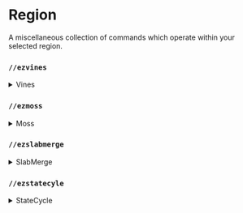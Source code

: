 # Region

A miscellaneous collection of commands which operate within your selected region.

### `//ezvines`

<details>

<summary>Vines</summary>

**`//ezvines <mask> <pattern> [percentage] [min_length] [max_length]`**

**`Alias: //vines`**

* **Mask**: Specifies the mask matching blocks to hang "vines" from.&#x20;
* **Pattern**: Determines the pattern of blocks to place.&#x20;
* **Percentage** (Default: 10%): Sets the percentage of blocks to hang vines from.&#x20;
* **Min Length** (Default: 2): Specifies the minimum vine length.&#x20;
* **Max Length** (Default: 5): Defines the maximum vine length.

<img src="../.gitbook/assets/ezvines_mask.gif" alt="" data-size="original"> **`<mask>`**

<img src="../.gitbook/assets/ezvines_percentage.gif" alt="" data-size="original"> **`[percentage]`**

<img src="../.gitbook/assets/ezvines_length.gif" alt="" data-size="original"> **`[min_length] [max_length]`**

</details>

### `//ezmoss`

<details>

<summary>Moss</summary>

**`//ezmoss <pattern> [amount] [smooth_radii] [smooth_iterations]`**

**`Alias: //moss`**

* **Pattern**: Determines the block pattern to use for the moss.&#x20;
* **Amount** (Default: 2.0): Specifies the amount of moss to place. Decimal values are allowed, and values are somewhat arbitrary.&#x20;
* **Smooth Radii** (Default: 1): Sets the smoothing radii for the moss placement. Can be one radius or three comma-separated radii, in the order of East/West, Up/Down, North/South.&#x20;
* **Smooth Iterations** (Default: 5): Defines the number of smoothing iterations to apply.

<img src="../.gitbook/assets/ezmoss_amount.gif" alt="" data-size="original"> **`[amount]`**

<img src="../.gitbook/assets/ezmoss_radius.gif" alt="" data-size="original"> **`[smooth_radii]`**

<img src="../.gitbook/assets/ezmoss_radii.gif" alt="" data-size="original"> **`[smooth_radii]`**

<img src="../.gitbook/assets/ezmoss_iterations.gif" alt="" data-size="original"> **`[smooth_iterations]`**

</details>

### `//ezslabmerge`

<details>

<summary>SlabMerge</summary>

**`//ezslabmerge <mask> [-b] [-t]`**

**`Alias: //slabmerge`**

* **Mask**: Specifies the mask to select which blocks to affect within the region.&#x20;
* **-b**: When used, will also convert bottom slabs to full blocks.&#x20;
* **-t**: When used, will also convert top slabs to full blocks.&#x20;

</details>

### `//ezstatecyle`

<details>

<summary>StateCycle</summary>

**`//ezstatecycle <mask> <state>`**

**`Alias: //statecycle`**

* **Mask**: Specifies the mask to select which blocks to affect within the region.&#x20;
* **State**: Identifies the block state value to cycle through for each block in the selection.

</details>
